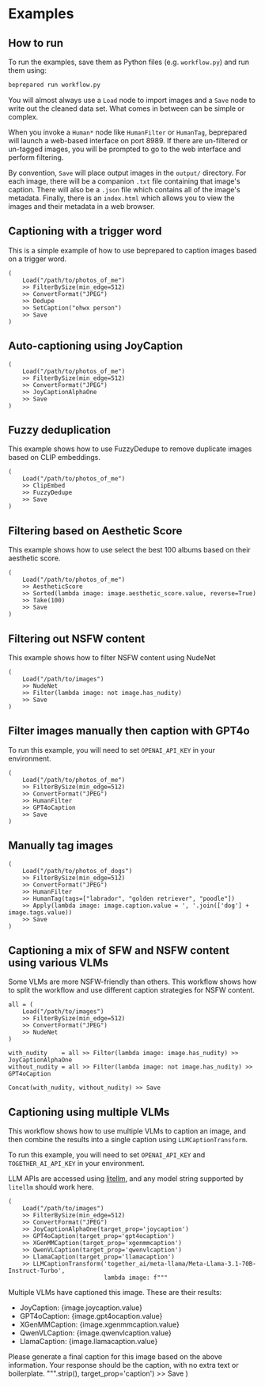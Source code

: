 # Examples

## How to run

To run the examples, save them as Python files (e.g. `workflow.py`) and run them using:

```bash
beprepared run workflow.py
```

You will almost always use a `Load` node to import images and a `Save` node to write out the cleaned data set. What comes in 
between can be simple or complex.

When you invoke a `Human*` node like `HumanFilter` or `HumanTag`, beprepared will launch a web-based interface on port 8989. 
If there are un-filtered or un-tagged images, you will be prompted to go to the web interface and perform filtering.

By convention, `Save` will place output images in the `output/` directory. For each image, there will be a companion `.txt` file
containing that image's caption. There will also be a `.json` file which contains all of the image's metadata. Finally, there is an
`index.html` which allows you to view the images and their metadata in a web browser.


## Captioning with a trigger word

This is a simple example of how to use beprepared to caption images based on a trigger word.

    (
        Load("/path/to/photos_of_me") 
        >> FilterBySize(min_edge=512)   
        >> ConvertFormat("JPEG")
        >> Dedupe
        >> SetCaption("ohwx person")
        >> Save
    )

## Auto-captioning using JoyCaption

    (
        Load("/path/to/photos_of_me")
        >> FilterBySize(min_edge=512)
        >> ConvertFormat("JPEG")
        >> JoyCaptionAlphaOne
        >> Save
    )

## Fuzzy deduplication

This example shows how to use FuzzyDedupe to remove duplicate images based on CLIP embeddings.

    (
        Load("/path/to/photos_of_me")
        >> ClipEmbed
        >> FuzzyDedupe
        >> Save
    )

## Filtering based on Aesthetic Score

This example shows how to use select the best 100 albums based on their aesthetic score.

    (
        Load("/path/to/photos_of_me")
        >> AestheticScore
        >> Sorted(lambda image: image.aesthetic_score.value, reverse=True)
        >> Take(100)
        >> Save
    )

## Filtering out NSFW content

This example shows how to filter NSFW content using NudeNet

    (
        Load("/path/to/images")
        >> NudeNet
        >> Filter(lambda image: not image.has_nudity)
        >> Save
    )

## Filter images manually then caption with GPT4o

To run this example, you will need to set `OPENAI_API_KEY` in your environment.

    (
        Load("/path/to/photos_of_me")
        >> FilterBySize(min_edge=512)
        >> ConvertFormat("JPEG")
        >> HumanFilter
        >> GPT4oCaption
        >> Save
    )

## Manually tag images

    (
        Load("/path/to/photos_of_dogs")
        >> FilterBySize(min_edge=512)
        >> ConvertFormat("JPEG")
        >> HumanFilter
        >> HumanTag(tags=["labrador", "golden retriever", "poodle"])
        >> Apply(lambda image: image.caption.value = ', '.join(['dog'] + image.tags.value))
        >> Save
    )

## Captioning a mix of SFW and NSFW content using various VLMs

Some VLMs are more NSFW-friendly than others. This workflow shows how to split the workflow and use different
caption strategies for NSFW content.

    all = (
        Load("/path/to/images")
        >> FilterBySize(min_edge=512)
        >> ConvertFormat("JPEG")
        >> NudeNet
    )

    with_nudity    = all >> Filter(lambda image: image.has_nudity) >> JoyCaptionAlphaOne
    without_nudity = all >> Filter(lambda image: not image.has_nudity) >> GPT4oCaption

    Concat(with_nudity, without_nudity) >> Save

## Captioning using multiple VLMs 

This workflow shows how to use multiple VLMs to caption an image, and then combine the results into a single caption using `LLMCaptionTransform`.

To run this example, you will need to set `OPENAI_API_KEY` and `TOGETHER_AI_API_KEY` in your environment. 

LLM APIs are accessed using [litellm](https://github.com/BerriAI/litellm), and any model string supported by `litellm` should work here.

    (
        Load("/path/to/images")
        >> FilterBySize(min_edge=512)
        >> ConvertFormat("JPEG")
        >> JoyCaptionAlphaOne(target_prop='joycaption')
        >> GPT4oCaption(target_prop='gpt4ocaption')
        >> XGenMMCaption(target_prop='xgenmmcaption')
        >> QwenVLCaption(target_prop='qwenvlcaption')
        >> LlamaCaption(target_prop='llamacaption')
        >> LLMCaptionTransform('together_ai/meta-llama/Meta-Llama-3.1-70B-Instruct-Turbo',
                               lambda image: f"""
Multiple VLMs have captioned this image. These are their results: 

- JoyCaption: {image.joycaption.value}
- GPT4oCaption: {image.gpt4ocaption.value}
- XGenMMCaption: {image.xgenmmcaption.value}
- QwenVLCaption: {image.qwenvlcaption.value}
- LlamaCaption: {image.llamacaption.value}

Please generate a final caption for this image based on the above information. Your response should be the caption, with no extra text or boilerplate.
                               """.strip(),
                               target_prop='caption')
        >> Save
    )

